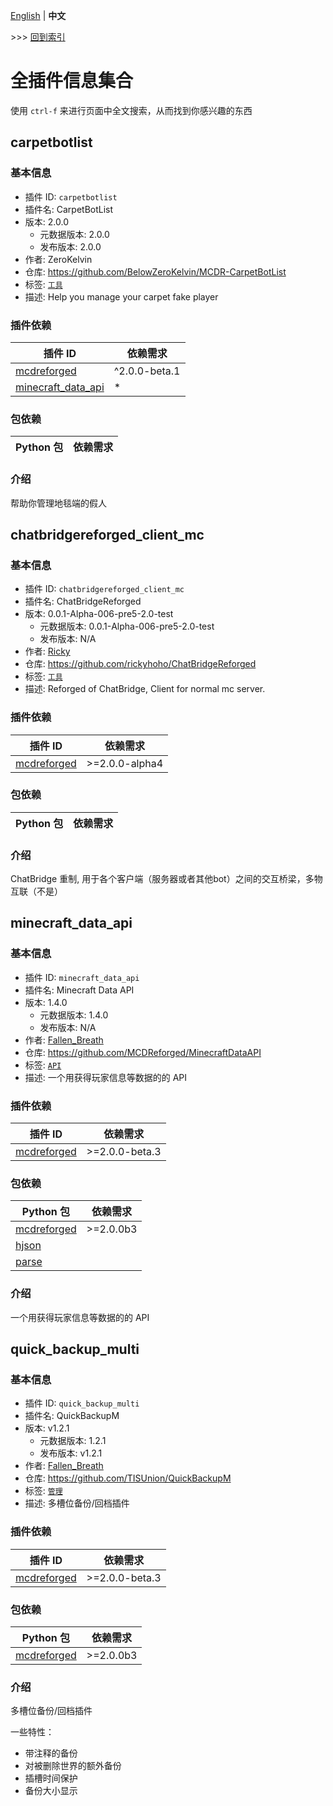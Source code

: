 [English](full.md) | **中文**

\>\>\> [回到索引](/readme-zh_cn.md)

# 全插件信息集合

使用 `ctrl-f` 来进行页面中全文搜索，从而找到你感兴趣的东西

## carpetbotlist

### 基本信息

- 插件 ID: `carpetbotlist`
- 插件名: CarpetBotList
- 版本: 2.0.0
  - 元数据版本: 2.0.0
  - 发布版本: 2.0.0
- 作者: ZeroKelvin
- 仓库: https://github.com/BelowZeroKelvin/MCDR-CarpetBotList
- 标签: [`工具`](/labels/tool/readme-zh_cn.md)
- 描述: Help you manage your carpet fake player

### 插件依赖

| 插件 ID | 依赖需求 |
| --- | --- |
| [mcdreforged](https://pypi.org/project//plugins/mcdreforged/readme-zh_cn.md/) | ^2.0.0-beta.1 |
| [minecraft_data_api](https://pypi.org/project//plugins/minecraft_data_api/readme-zh_cn.md/) | * |


### 包依赖

| Python 包 | 依赖需求 |
| --- | --- |


### 介绍

帮助你管理地毯端的假人

## chatbridgereforged_client_mc

### 基本信息

- 插件 ID: `chatbridgereforged_client_mc`
- 插件名: ChatBridgeReforged
- 版本: 0.0.1-Alpha-006-pre5-2.0-test
  - 元数据版本: 0.0.1-Alpha-006-pre5-2.0-test
  - 发布版本: N/A
- 作者: [Ricky](https://github.com/rickyhoho)
- 仓库: https://github.com/rickyhoho/ChatBridgeReforged
- 标签: [`工具`](/labels/tool/readme-zh_cn.md)
- 描述: Reforged of ChatBridge, Client for normal mc server.

### 插件依赖

| 插件 ID | 依赖需求 |
| --- | --- |
| [mcdreforged](https://pypi.org/project//plugins/mcdreforged/readme-zh_cn.md/) | \>=2.0.0-alpha4 |


### 包依赖

| Python 包 | 依赖需求 |
| --- | --- |


### 介绍

ChatBridge 重制, 用于各个客户端（服务器或者其他bot）之间的交互桥梁，多物互联（不是）

## minecraft_data_api

### 基本信息

- 插件 ID: `minecraft_data_api`
- 插件名: Minecraft Data API
- 版本: 1.4.0
  - 元数据版本: 1.4.0
  - 发布版本: N/A
- 作者: [Fallen_Breath](https://github.com/Fallen-Breath)
- 仓库: https://github.com/MCDReforged/MinecraftDataAPI
- 标签: [`API`](/labels/api/readme-zh_cn.md)
- 描述: 一个用获得玩家信息等数据的的 API

### 插件依赖

| 插件 ID | 依赖需求 |
| --- | --- |
| [mcdreforged](https://pypi.org/project//plugins/mcdreforged/readme-zh_cn.md/) | \>=2.0.0-beta.3 |


### 包依赖

| Python 包 | 依赖需求 |
| --- | --- |
| [mcdreforged](https://pypi.org/project/mcdreforged/) | \>=2.0.0b3 |
| [hjson](https://pypi.org/project/hjson/) |  |
| [parse](https://pypi.org/project/parse/) |  |


### 介绍

一个用获得玩家信息等数据的的 API

## quick_backup_multi

### 基本信息

- 插件 ID: `quick_backup_multi`
- 插件名: QuickBackupM
- 版本: v1.2.1
  - 元数据版本: 1.2.1
  - 发布版本: v1.2.1
- 作者: [Fallen_Breath](https://github.com/Fallen-Breath)
- 仓库: https://github.com/TISUnion/QuickBackupM
- 标签: [`管理`](/labels/management/readme-zh_cn.md)
- 描述: 多槽位备份/回档插件

### 插件依赖

| 插件 ID | 依赖需求 |
| --- | --- |
| [mcdreforged](https://pypi.org/project//plugins/mcdreforged/readme-zh_cn.md/) | \>=2.0.0-beta.3 |


### 包依赖

| Python 包 | 依赖需求 |
| --- | --- |
| [mcdreforged](https://pypi.org/project/mcdreforged/) | \>=2.0.0b3 |


### 介绍

多槽位备份/回档插件

一些特性：

- 带注释的备份
- 对被删除世界的额外备份
- 插槽时间保护
- 备份大小显示

